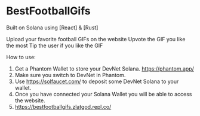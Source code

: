 # BestFootballGifs

Built on Solana using [React] & [Rust]

Upload your favorite football GIFs on the website
Upvote the GIF you like the most 
Tip the user if you like the GIF

How to use:

1. Get a Phantom Wallet to store your DevNet Solana. https://phantom.app/
2. Make sure you switch to DevNet in Phantom. 
3. Use https://solfaucet.com/ to deposit some DevNet Solana to your wallet. 
4. Once you have connected your Solana Wallet you will be able to access the website. 
5. https://bestfootballgifs.zlatgod.repl.co/



